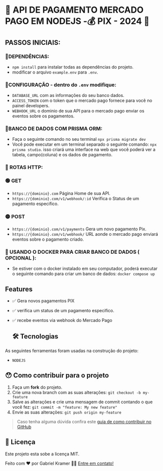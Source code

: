 # 🔰 API DE PAGAMENTO MERCADO PAGO EM NODEJS -💰 PIX - 2024 🔰

## PASSOS INICIAIS:

### 📁DEPENDÊNCIAS: 

- `npm install` para instalar todas as dependências do projeto.
- modificar o arquivo `example.env` para `.env`.
  
### 🔧CONFIGURAÇÃO - dentro do `.env` modifique:

- `DATABASE_URL` com as informações do seu banco dados.
- `ACCESS_TOKEN` com o token que o mercado pago fornece para você no painel developers.
- `WEBHOOK_URL` o dominio de sua API para o mercado pago enviar os eventos sobre os pagamentos.
  
### 🔮BANCO DE DADOS COM PRISMA ORM:

- Faça o seguinte comando no seu terminal `npx prisma migrate dev`
- Você pode executar em um terminal separado o seguinte comando: `npx prisma studio`. isso criará uma interface na web que você poderá ver a tabela, campo(coluna) e os dados de pagamento.
  
### 🔰 ROTAS HTTP:

### 🟢 GET 

- `https://{dominio}.com` Página Home de sua API.
- `https://{dominio}.com/v1/webhook/:id` Verifica o Status de um pagamento especifico.

### 🟡 POST 
- `https://{dominio}.com/v1/payments` Gera um novo pagamento Pix.
- `https://{dominio}.com/v1/webhook/` URL aonde o mercado pago enviará eventos sobre o pagamento criado.

### 🐳 USANDO O DOCKER PARA CRIAR BANCO DE DADOS ( OPCIONAL ):
- Se estiver com o docker instalado em seu computador, poderá executar o seguinte comando para criar um banco de dados: `docker compose up`
  

## Features

- ✅ Gera novos pagamentos PIX
- ✅ verifica um status de um pagamento especifico.
- ✅ recebe eventos via webhook do Mercado Pago

  ## 🛠 Tecnologias

As seguintes ferramentas foram usadas na construção do projeto:

- `NODEJS`


## 😯 Como contribuir para o projeto

1. Faça um **fork** do projeto.
2. Crie uma nova branch com as suas alterações: `git checkout -b my-feature`
3. Salve as alterações e crie uma mensagem de commit contando o que você fez: `git commit -m "feature: My new feature"`
4. Envie as suas alterações: `git push origin my-feature`
> Caso tenha alguma dúvida confira este [guia de como contribuir no GitHub](https://github.com/firstcontributions/first-contributions)


## 📝 Licença

Este projeto esta sobe a licença MIT.

Feito com ❤️ por Gabriel Kramer 👋🏽 [Entre em contato!](https://www.linkedin.com/in/gabriel-kramer-565573213/)
